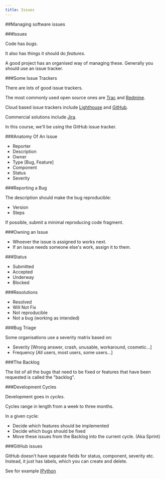 ```yaml
---
title: Issues
---
```


##Managing software issues

###Issues

Code has *bugs*.

It also has things it should do *features*.

A good project has an organised way of managing these. Generally you should use an issue tracker.

###Some Issue Trackers

There are lots of good issue trackers.

The most commonly used open source ones are [Trac](http://trac.edgewall.org/) and [Redmine](http://www.redmine.org/).

Cloud based issue trackers include [Lighthouse](http://lighthouseapp.com/) and [GitHub](https://github.com/blog/831-issues-2-0-the-next-generation).

Commercial solutions include [Jira](https://www.atlassian.com/software/jira).

In this course, we'll be using the GitHub issue tracker.

###Anatomy Of An Issue

* Reporter
* Description
* Owner
* Type [Bug, Feature]
* Component
* Status
* Severity

###Reporting a Bug

The description should make the bug reproducible:

* Version
* Steps

If possible, submit a minimal reproducing code fragment.

###Owning an Issue

* Whoever the issue is assigned to works next.
* If an issue needs someone else's work, assign it to them.

###Status 

* Submitted
* Accepted
* Underway
* Blocked

###Resolutions

* Resolved
* Will Not Fix
* Not reproducible
* Not a bug (working as intended)

###Bug Triage

Some organisations use a severity matrix based on:

* Severity [Wrong answer, crash, unusable, workaround, cosmetic...]
* Frequency [All users, most users, some users...]

###The Backlog

The list of all the bugs that need to be fixed or
features that have been requested is called the "backlog".

###Development Cycles

Development goes in *cycles*.

Cycles range in length from a week to three months.

In a given cycle:

* Decide which features should be implemented
* Decide which bugs should be fixed
* Move these issues from the Backlog into the current cycle. (Aka Sprint)

###GitHub issues

GitHub doesn't have separate fields for status, component, severity etc.
Instead, it just has labels, which you can create and delete.

See for example [IPython](https://github.com/ipython/ipython/issues?labels=type-bug&page=1&state=open)
